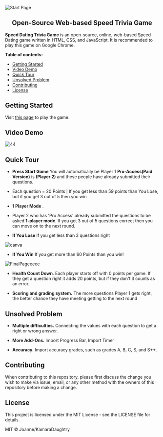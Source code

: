 ![Start Page](https://user-images.githubusercontent.com/97330592/189571040-2bfa9185-37e6-4ec6-a8a4-9c7a45b20e23.jpg)
 <br>

<h2 align="center">Open-Source Web-based Speed Trivia Game</h2>

**Speed Dating Trivia Game** is an open-source, online, web-based Speed Dating game written in HTML, CSS, and JavaScript. It is recommended to play this game on Google Chrome.

**Table of contents:**

- [Getting Started](#getting-started)
- [Video Demo](#video-demo)
- [Quick Tour](#quick-tour)
- [Unsolved Problem](#unsolved-problem)
- [Contributing](#contributing)
- [License](#license)

## Getting Started

Visit [this page](https://github.com/joanne2M/Mod1-GameOn) to play the game.

## Video Demo

![44](https://user-images.githubusercontent.com/97330592/189567018-bcbf92e1-b221-419d-8bb4-243381b2d129.jpg)

## Quick Tour

- **Press Start Game** You will automatically be Player 1 **Pro-Access(Paid Version)** is **(Player 2)** and these people have already submitted their questions.

- Each question = 20 Points | If you get less than 59 points than You Lose, but if you get 3 out of 5 then you win

- **1 Player Mode** .

- Player 2 who has 'Pro Access' already submitted the questions to be asked **1-player mode**. If you get 3 out of 5 questions correct then you can move on to the next round.

- **If You Lose** If you get less than 3 questions right

![canva](https://user-images.githubusercontent.com/97330592/189571618-6dd7ccfa-19ac-4d61-b48b-0aac097b17c7.jpg)

- **If You Win** If you get more than 60 Points than you win! 

![FinalPageeeee](https://user-images.githubusercontent.com/97330592/189571290-e8fac244-3c52-4a45-9072-db10e7576235.jpg)

- **Health Count Down**. Each player starts off with 0 points per game. If they get a question right it adds 20 points, but if they don't it counts as an error. 

- **Scoring and grading system.**
  The more questions Player 1 gets right, the better chance they have meeting getting to the next round

## Unsolved Problem

- **Multiple difficulties.** Connecting the values with each question to get a right or wrong answer. 

- **More Add-Ons.** Import Progress Bar, Import Timer

- **Accuracy.** Import accuracy grades, such as grades A, B, C, S, and S++.

## Contributing

When contributing to this repository, please first discuss the change you wish to
make via issue, email, or any other method with the owners of this repository
before making a change.

## License

This project is licensed under the MIT License - see the LICENSE file for details.

MIT © Joanne/KamaraDaughtry

